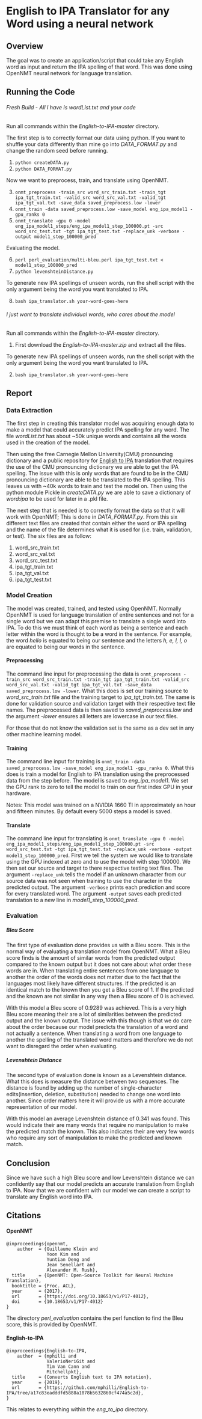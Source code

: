 # English to IPA Translator for any Word using a neural network

## Overview
The goal was to create an application/script that could take any English word as input and return the IPA spelling of that word. This was done using OpenNMT neural network for language translation.


## Running the Code
###### Fresh Build - All I have is wordList.txt and your code

Run all commands within the *English-to-IPA-master* directory.

The first step is to correctly format our data using python. If you want to shuffle your data differently than mine go into *DATA_FORMAT.py* and change the random seed before running.

1. `python createDATA.py`
2. `python DATA_FORMAT.py`

Now we want to preprocess, train, and translate using OpenNMT.

3. `onmt_preprocess -train_src word_src_train.txt -train_tgt ipa_tgt_train.txt -valid_src word_src_val.txt -valid_tgt ipa_tgt_val.txt -save_data saved_preprocess.low -lower`
4. `onmt_train -data saved_preprocess.low -save_model eng_ipa_model1 -gpu_ranks 0`
5. `onmt_translate -gpu 0 -model eng_ipa_model1_steps/eng_ipa_model1_step_100000.pt -src word_src_test.txt -tgt ipa_tgt_test.txt -replace_unk -verbose -output model1_step_100000_pred`

Evaluating the model.

6. `perl perl_evaluation/multi-bleu.perl ipa_tgt_test.txt < model1_step_100000_pred`
7. `python levenshteinDistance.py`

To generate new IPA spellings of unseen words, run the shell script with the only argument being the word you want translated to IPA.

8. `bash ipa_translator.sh your-word-goes-here`

###### I just want to translate individual words, who cares about the model
Run all commands within the *English-to-IPA-master* directory.

1. First download the *English-to-IPA-master.zip* and extract all the files.

To generate new IPA spellings of unseen words, run the shell script with the only argument being the word you want translated to IPA.

2. `bash ipa_translator.sh your-word-goes-here`


## Report
### Data Extraction

The first step in creating this translator model was acquiring enough data to make a model that could accurately predict IPA spelling for any word. The file *wordList.txt* has about ~50k unique words and contains all the words used in the creation of the model.

Then using the free Carnegie Mellon University(CMU) pronouncing dictionary and a public repository for [English to IPA](https://github.com/mphilli/English-to-IPA/tree/a17c83eadddfd5888a1078b5632860cf474a5c2d) translation that requires the use of the CMU pronouncing dictionary we are able to get the IPA spelling. The issue with this is only words that are found to be in the CMU pronouncing dictionary are able to be translated to the IPA spelling. This leaves us with ~40k words to train and test the model on. Then using the python module Pickle in *createDATA.py* we are able to save a dictionary of *word:ipa* to be used for later in a .pkl file.

The next step that is needed is to correctly format the data so that it will work with OpenNMT; This is done in *DATA_FORMAT.py*. From this six different text files are created that contain either the word or IPA spelling and the name of the file determines what it is used for (i.e. train, validation, or test). The six files are as follow:
1. word_src_train.txt
2. word_src_val.txt
3. word_src_test.txt
4. ipa_tgt_train.txt
5. ipa_tgt_val.txt
6. ipa_tgt_test.txt

### Model Creation

The model was created, trained, and tested using OpenNMT. Normally OpenNMT is used for language translation of entire sentences and not for a single word but we can adapt this premise to translate a single word into IPA. To do this we must think of each word as being a sentence and each letter within the word is thought to be a word in the sentence. For example, the word *hello* is equated to being our sentence and the letters *h, e, l, l, o* are equated to being our words in the sentence.

#### Preprocessing

The command line input for preprocessing the data is `onmt_preprocess -train_src word_src_train.txt -train_tgt ipa_tgt_train.txt -valid_src word_src_val.txt -valid_tgt ipa_tgt_val.txt -save_data saved_preprocess.low -lower`. What this does is set our training source to *word_src_train.txt* file and the training target to *ipa_tgt_train.txt*. The same is done for validation source and validation target with their respective text file names. The preprocessed data is then saved to *saved_preprocess.low* and the argument *-lower* ensures all letters are lowercase in our text files.

 For those that do not know the validation set is the same as a dev set in any other machine learning model.

#### Training

The command line input for training is `onmt_train -data saved_preprocess.low -save_model eng_ipa_model1 -gpu_ranks 0`. What this does is train a model for English to IPA translation using the preprocessed data from the step before. The model is saved to *eng_ipa_model1*. We set the GPU rank to zero to tell the model to train on our first index GPU in your hardware.

Notes: This model was trained on a NVIDIA 1660 TI in approximately an hour and fifteen minutes. By default every 5000 steps a model is saved.

#### Translate

The command line input for translating is `onmt_translate -gpu 0 -model eng_ipa_model1_steps/eng_ipa_model1_step_100000.pt -src word_src_test.txt -tgt ipa_tgt_test.txt -replace_unk -verbose -output model1_step_100000_pred`. First we tell the system we would like to translate using the GPU indexed at zero and to use the model with step 100000. We then set our source and target to there respective testing text files. The argument `-replace_unk` tells the model if an unknown character from our source data was not seen when training to use the character in the predicted output. The argument `-verbose` prints each prediction and score for every translated word. The argument `-output` saves each predicted translation to a new line in *model1_step_100000_pred*.

### Evaluation

##### Bleu Score
The first type of evaluation done provides us with a Bleu score. This is the normal way of evaluating a translation model from OpenNMT. What a Bleu score finds is the amount of similar words from the predicted output compared to the known output but it does not care about what order these words are in. When translating entire sentences from one language to another the order of the words does not matter due to the fact that the languages most likely have different structures. If the predicted is an identical match to the known then you get a Bleu score of 1. If the predicted and the known are not similar in any way then a Bleu score of 0 is achieved.

With this model a Bleu score of 0.9289 was achieved. This is a very high Bleu score meaning their are a lot of similarities between the predicted output and the known output. The issue with this though is that we do care about the order because our model predicts the translation of a word and not actually a sentence. When translating a word from one language to another the spelling of the translated word matters and therefore we do not want to disregard the order when evaluating.


##### Levenshtein Distance
The second type of evaluation done is known as a Levenshtein distance. What this does is measure the distance between two sequences. The distance is found by adding up the number of single-character edits(insertion, deletion, substitution) needed to change one word into another. Since order matters here it will provide us with a more accurate representation of our model.

With this model an average Levenshtein distance of 0.341 was found. This would indicate their are many words that require no manipulation to make the predicted match the known. This also indicates their are very few words who require any sort of manipulation to make the predicted and known match.


## Conclusion
Since we have such a high Bleu score and low Levenshtein distance we can confidently say that our model predicts an accurate translation from English to IPA. Now that we are confident with our model we can create a script to translate any English word into IPA.

## Citations
#### OpenNMT
```
@inproceedings{opennmt,
    author  = {Guillaume Klein and
               Yoon Kim and
               Yuntian Deng and
               Jean Senellart and
               Alexander M. Rush},
  title     = {OpenNMT: Open-Source Toolkit for Neural Machine Translation},
  booktitle = {Proc. ACL},
  year      = {2017},
  url       = {https://doi.org/10.18653/v1/P17-4012},
  doi       = {10.18653/v1/P17-4012}
}
```
The directory *perl_evaluation* contains the perl function to find the Bleu score, this is provided by OpenNMT.

#### English-to-IPA

```
@inproceedings{English-to-IPA,
    author  = {mphilli and
               ValerioNeriGit and
               Tim Van Cann and
               Mitchellpkt},
  title     = {Converts English text to IPA notation},
  year      = {2019},
  url       = {https://github.com/mphilli/English-to-IPA/tree/a17c83eadddfd5888a1078b5632860cf474a5c2d},
}
```
This relates to everything within the *eng_to_ipa* directory.

